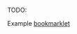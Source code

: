 TODO:

Example <a href="javascript:(function()%7Bwindow.open(%60obsidian%3A%2F%2Freadlater-add%3Furl%3D%24%7Bdocument.URL%7D%60)%3B%7D)()%3B">bookmarklet</a>
